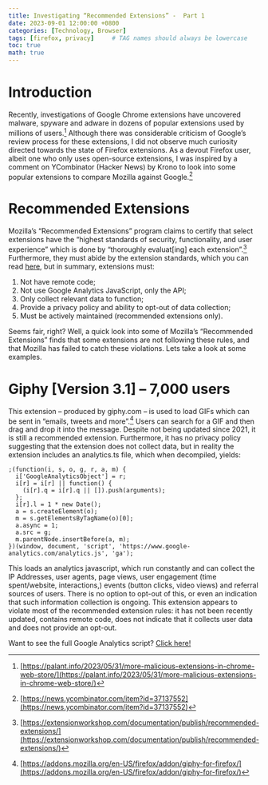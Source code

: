 ```yaml
---
title: Investigating “Recommended Extensions” -  Part 1
date: 2023-09-01 12:00:00 +0800
categories: [Technology, Browser]
tags: [firefox, privacy]     # TAG names should always be lowercase
toc: true
math: true
---
```


# Introduction
Recently, investigations of Google Chrome extensions have uncovered malware, spyware and adware in dozens of popular extensions used by millions of users.[^footnote] Although there was considerable criticism of Google’s review process for these extensions, I did not observe much curiosity directed towards the state of Firefox extensions. As a devout Firefox user, albeit one who only uses open-source extensions, I was inspired by a comment on YCombinator (Hacker News) by Krono to look into some popular extensions to compare Mozilla against Google.[^footnote2] 
	
# Recommended Extensions
Mozilla’s “Recommended Extensions” program claims to certify that select extensions have the “highest standards of security, functionality, and user experience” which is done by “thoroughly evaluat[ing] each extension”.[^footnote3] Furthermore, they must abide by the extension standards, which you can read [here](https://extensionworkshop.com/documentation/publish/add-on-policies/), but in summary, extensions must:
1. Not have remote code;
2. Not use Google Analytics JavaScript, only the API;
3. Only collect relevant data to function;
4. Provide a privacy policy and ability to opt-out of data collection;
5. Must be actively maintained (recommended extensions only).

Seems fair, right? Well, a quick look into some of Mozilla’s “Recommended Extensions” finds that some extensions are not following these rules, and that Mozilla has failed to catch these violations. Lets take a look at some examples.

# Giphy [Version 3.1] – 7,000 users

This extension – produced by giphy.com – is used to load GIFs which can be sent in “emails, tweets and more”.[^footnote4] Users can search for a GIF and then drag and drop it into the message. Despite not being updated since 2021, it is still a recommended extension. Furthermore, it has no privacy policy  suggesting that the extension does not collect data, but in reality the extension includes an analytics.ts file, which when decompiled, yields: 

```
;(function(i, s, o, g, r, a, m) {
  i['GoogleAnalyticsObject'] = r;
  i[r] = i[r] || function() {
    (i[r].q = i[r].q || []).push(arguments);
  };
  i[r].l = 1 * new Date();
  a = s.createElement(o);
  m = s.getElementsByTagName(o)[0];
  a.async = 1;
  a.src = g;
  m.parentNode.insertBefore(a, m);
})(window, document, 'script', 'https://www.google-analytics.com/analytics.js', 'ga');
```

This loads an analytics javascript, which run constantly and can collect the IP Addresses, user agents, page views, user engagement (time spent/website, interactions,) events (button clicks, video views) and referral sources of users. There is no option to opt-out of this, or even an indication that such information collection is ongoing. This extension appears to violate most of the recommended extension rules: it has not been recently updated, contains remote code, does not indicate that it collects user data and does not provide an opt-out.

Want to see the full Google Analytics script? [Click here!](https://www.google-analytics.com/analytics.js)

[^footnote]: [https://palant.info/2023/05/31/more-malicious-extensions-in-chrome-web-store/](https://palant.info/2023/05/31/more-malicious-extensions-in-chrome-web-store/)
[^footnote2]: [https://news.ycombinator.com/item?id=37137552](https://news.ycombinator.com/item?id=37137552)
[^footnote3]: [https://extensionworkshop.com/documentation/publish/recommended-extensions/](https://extensionworkshop.com/documentation/publish/recommended-extensions/)
[^footnote4]: [https://addons.mozilla.org/en-US/firefox/addon/giphy-for-firefox/](https://addons.mozilla.org/en-US/firefox/addon/giphy-for-firefox/)
